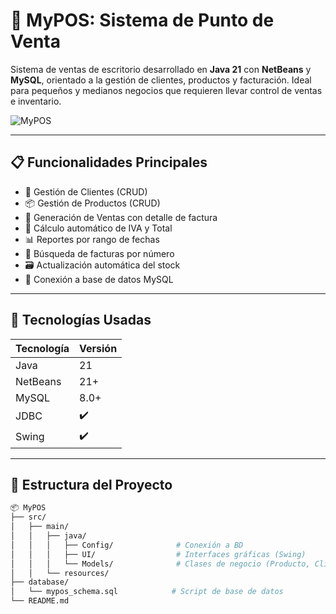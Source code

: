 # 🛒 MyPOS: Sistema de Punto de Venta

Sistema de ventas de escritorio desarrollado en **Java 21** con **NetBeans** y **MySQL**, orientado a la gestión de clientes, productos y facturación. Ideal para pequeños y medianos negocios que requieren llevar control de ventas e inventario.

![MyPOS](https://res.cloudinary.com/journal-project/image/upload/v1754000652/mnzazx6hcr3mvtnay6lx.png)

---

## 📋 Funcionalidades Principales

- 👥 Gestión de Clientes (CRUD)
- 📦 Gestión de Productos (CRUD)
- 🧾 Generación de Ventas con detalle de factura
- 🧮 Cálculo automático de IVA y Total
- 📊 Reportes por rango de fechas
- 🔎 Búsqueda de facturas por número
- 🗃 Actualización automática del stock
- 💾 Conexión a base de datos MySQL

---

## 🧱 Tecnologías Usadas

| Tecnología | Versión  |
|------------|----------|
| Java       | 21       |
| NetBeans   | 21+      |
| MySQL      | 8.0+     |
| JDBC       | ✔️       |
| Swing      | ✔️       |

---

## 📂 Estructura del Proyecto

```bash
📦 MyPOS
├── src/
│   ├── main/
│   │   ├── java/
│   │   │   ├── Config/              # Conexión a BD
│   │   │   ├── UI/                  # Interfaces gráficas (Swing)
│   │   │   └── Models/              # Clases de negocio (Producto, Cliente, Factura)
│   │   └── resources/
├── database/
│   └── mypos_schema.sql            # Script de base de datos
└── README.md
